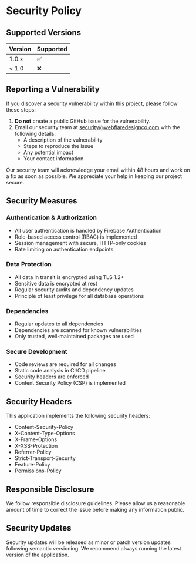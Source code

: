 # Security Policy

## Supported Versions

| Version | Supported          |
| ------- | ------------------ |
| 1.0.x   | :white_check_mark: |
| < 1.0   | :x:                |

## Reporting a Vulnerability

If you discover a security vulnerability within this project, please follow these steps:

1. **Do not** create a public GitHub issue for the vulnerability.
2. Email our security team at [security@webflaredesignco.com](mailto:security@webflaredesignco.com) with the following details:
   - A description of the vulnerability
   - Steps to reproduce the issue
   - Any potential impact
   - Your contact information

Our security team will acknowledge your email within 48 hours and work on a fix as soon as possible. We appreciate your help in keeping our project secure.

## Security Measures

### Authentication & Authorization
- All user authentication is handled by Firebase Authentication
- Role-based access control (RBAC) is implemented
- Session management with secure, HTTP-only cookies
- Rate limiting on authentication endpoints

### Data Protection
- All data in transit is encrypted using TLS 1.2+
- Sensitive data is encrypted at rest
- Regular security audits and dependency updates
- Principle of least privilege for all database operations

### Dependencies
- Regular updates to all dependencies
- Dependencies are scanned for known vulnerabilities
- Only trusted, well-maintained packages are used

### Secure Development
- Code reviews are required for all changes
- Static code analysis in CI/CD pipeline
- Security headers are enforced
- Content Security Policy (CSP) is implemented

## Security Headers

This application implements the following security headers:
- Content-Security-Policy
- X-Content-Type-Options
- X-Frame-Options
- X-XSS-Protection
- Referrer-Policy
- Strict-Transport-Security
- Feature-Policy
- Permissions-Policy

## Responsible Disclosure

We follow responsible disclosure guidelines. Please allow us a reasonable amount of time to correct the issue before making any information public.

## Security Updates

Security updates will be released as minor or patch version updates following semantic versioning. We recommend always running the latest version of the application.
